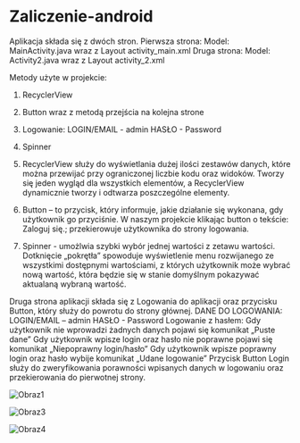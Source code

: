 # Zaliczenie-android

Aplikacja składa się z dwóch stron.
Pierwsza strona: Model: MainActivity.java wraz z Layout activity_main.xml 
Druga strona: Model: Activity2.java wraz z Layout activity_2.xml

Metody użyte w projekcie: 

1) RecyclerView
2) Button wraz z metodą przejścia na kolejna strone
3) Logowanie: 
      LOGIN/EMAIL - admin
      HASŁO - Password
4) Spinner


1) RecyclerView służy do wyświetlania dużej ilości zestawów danych, które można przewijać przy ograniczonej liczbie kodu oraz widoków.
Tworzy się jeden wygląd dla wszystkich elementów, a RecyclerView dynamicznie tworzy i odtwarza poszczególne elementy. 

2) Button – to przycisk, który informuje, jakie działanie się wykonana, gdy użytkownik go przyciśnie. 
W naszym projekcie klikając button o tekście: Zaloguj się.; przekierowuje użytkownika do strony logowania. 

3) Spinner -  umożlwia szybki wybór jednej wartości z zetawu wartości.
Dotknięcie „pokrętła” spowoduje wyświetlenie menu rozwijanego  ze wszystkimi dostępnymi wartościami, z których użytkownik może wybrać nową wartość, która będzie się w stanie domyślnym pokazywać aktualaną wybraną wartość.

Druga strona aplikacji składa się z Logowania do aplikacji oraz przycisku Button, który służy do powrotu do strony głównej. DANE DO LOGOWANIA:	  LOGIN/EMAIL – admin 	HASŁO - Password
Logowanie z hasłem:  Gdy użytkownik nie wprowadzi żadnych danych pojawi się komunikat „Puste dane” 
Gdy użytkownik wpisze login oraz hasło nie poprawne pojawi się komunikat „Niepoprawny login/hasło”
Gdy użytkownik wpisze poprawny login oraz hasło wybije komunikat „Udane logowanie”
Przycisk Button Login służy do zweryfikowania porawności wpisanych danych w logowaniu oraz przekierowania do pierwotnej strony. 

![Obraz1](https://user-images.githubusercontent.com/62775334/213670688-104a4097-c50d-4b1d-a09f-286254a6d0d7.png)

![Obraz3](https://user-images.githubusercontent.com/62775334/213670905-03d67f5e-5bf2-42d8-855a-75d15f87c0f9.png)

![Obraz4](https://user-images.githubusercontent.com/62775334/213670925-1c3e6ff8-29dc-42c5-aecd-f38300ad1e04.png)
